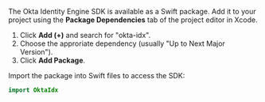 The Okta Identity Engine SDK is available as a Swift package. Add it to your project using the **Package Dependencies** tab of the project editor in Xcode.
1. Click **Add (+)** and search for "okta-idx".
1. Choose the approriate dependency (usually "Up to Next Major Version").
1. Click **Add Package**.

Import the package into Swift files to access the SDK:

```swift
import OktaIdx
```
